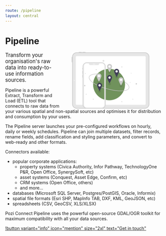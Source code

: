 ```yaml
---
route: /pipeline
layout: central
---
```


# Pipeline

<img src="/static/img/undraw/undraw_internet_on_the_go_re_vben.svg" alt="" style="float:right;width:250px;margin:0px 40px;">

<big>Transform your organisation's raw data into ready-to-use information sources.</big>

Pipeline is a powerful Extract, Transform and Load (ETL) tool that connects to raw data from your various spatial and non-spatial sources and optimises it for distribution and consumption by your users.

The Pipeline server launches your pre-configured workflows on hourly, daily or weekly schedules. Pipeline can join multiple datasets, filter records, rename fields, add classification and styling parameters, and convert to web-ready and other formats.

Connectors available:

* popular corporate applications:
  * property systems (Civica Authority, Infor Pathway, TechnologyOne P&R, Open Office, SynergySoft, etc)
  * asset systems (Conquest, Asset Edge, Confirm, etc)
  * CRM systems (Open Office, others)
  * and more…
* databases (Microsoft SQL Server, Postgres/PostGIS, Oracle, Informix)
* spatial file formats (Esri SHP, MapInfo TAB, DXF, KML, GeoJSON, etc)
* spreadsheets (CSV, GeoCSV, XLS/XLSX)

Pozi Connect Pipeline uses the powerful open-source GDAL/OGR toolkit for maximum compatibility with all your data sources.

[!button variant="info" icon="mention" size="2xl" text="Get in touch"](/contact/)

